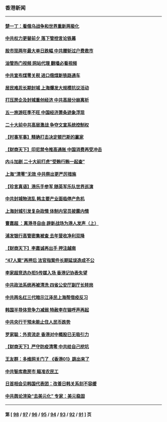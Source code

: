 ### 香港新闻
---
#### [楚一丁：看俄乌战争和世界重新两极化](../../pages/ncid1349362/n13725129.md?05021645) 
#### [中共权力更替前夕 落下管控言论铁幕](../../pages/ncid1349362/n13724847.md?05021645) 
#### [股市现两年最大单日跌幅 中共腰斩过户费救市](../../pages/ncid1349362/n13724837.md?05021645) 
#### [油管热门视频 网站代理 翻墙必看视频](http://209.222.30.114:81/youtube.html?05021645)
#### [中共宣布煤零关税 进口俄煤新铁路通车](../../pages/ncid1349362/n13724873.md?05021645) 
#### [居民难忍长期封城 上海爆发大规模抗议活动](../../pages/ncid1349362/n13724894.md?05021645) 
#### [打压房企及封城重创经济 中共高层分崩离析](../../pages/ncid1349362/n13724872.md?05021645) 
#### [五一旅游旺季不旺 中国经济萧条迹象浮现](../../pages/ncid1349362/n13724856.md?05021645) 
#### [二十大前中共高层激战 争夺文宣系统控制权](../../pages/ncid1349362/n13724822.md?05021645) 
#### [【时事军事】精确打击决定顿巴斯的赢家](../../pages/ncid1349362/n13724200.md?05021645) 
#### [【财商天下】印尼禁令推高通胀 中国消费再受冲击](../../pages/ncid1349362/n13724191.md?05021645) 
#### [内斗加剧 二十大前打虎“受贿行贿一起查”](../../pages/ncid1349362/n13724111.md?05021645) 
#### [上海“清零”无效 中共祭出更严厉措施](../../pages/ncid1349362/n13724093.md?05021645) 
#### [【珍言真语】港乐手参军 随英军乐队世界巡演](../../pages/ncid1349362/n13723928.md?05021645) 
#### [中共封城物流乱 韩主要产业面临停产危机](../../pages/ncid1349362/n13723890.md?05021645) 
#### [上海封城引发复杂政情 体制内官员披露内情](../../pages/ncid1349362/n13723861.md?05021645) 
#### [曹嘉超 ：离港寻自由 辟新战场为港人发声（上）](../../pages/ncid1349362/n13723728.md?05021645) 
#### [浦发银行高管密集被查 去年营收净利双降](../../pages/ncid1349362/n13723731.md?05021645) 
#### [【财商天下】李嘉诚再出手 押注越南](../../pages/ncid1349362/n13723603.md?05021645) 
#### [“47人案”再押后 法官指案件长期延误造成不公](../../pages/ncid1349362/n13723595.md?05021645) 
#### [李家超竞选办拒5传媒入场 香港记协表失望](../../pages/ncid1349362/n13723574.md?05021645) 
#### [中共政法系统再被清洗 四省公安厅副厅长转岗](../../pages/ncid1349362/n13723525.md?05021645) 
#### [中共两名红三代暗示江泽民上海帮借疫反习](../../pages/ncid1349362/n13723408.md?05021645) 
#### [韩国半导体竞争力减弱 特赦李在镕呼声再起](../../pages/ncid1349362/n13723528.md?05021645) 
#### [中共央行干预未能止住人民币跌势](../../pages/ncid1349362/n13723109.md?05021645) 
#### [罗家聪：外资流走 香港对中概股已无吸引力](../../pages/ncid1349362/n13722926.md?05021645) 
#### [【财商天下】严守防疫清零 中共给自己挖坑](../../pages/ncid1349362/n13722723.md?05021645) 
#### [王友群：多维网关门了 《香港01》跳出来了](../../pages/ncid1349362/n13722730.md?05021645) 
#### [中共智库救房市 瞄准农民工](../../pages/ncid1349362/n13722658.md?05021645) 
#### [日首相会见韩国代表团：改善日韩关系刻不容缓](../../pages/ncid1349362/n13722639.md?05021645) 
#### [中共舆论渲染“去美元化” 专家：美元稳固](../../pages/ncid1349362/n13722637.md?05021645) 

---
#### 第 [ [98](./98.md?05021645) / [97](./97.md?05021645) / [96](./96.md?05021645) / [95](./95.md?05021645) / [94](./94.md?05021645) / [93](./93.md?05021645) / [92](./92.md?05021645) / [91](./91.md?05021645) ] 页

